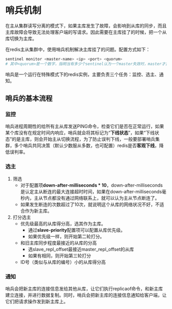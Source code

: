 # 哨兵机制

在主从集群读写分离的模式下，如果主库发生了故障，会影响到从库的同步，而且主库故障会导致无法处理客户端的写请求。因此需要在主库挂了的时候，把一个从库切换为主库。

在redis主从集群中，使用哨兵机制解决主库挂了的问题。配置方式如下：

```bash
sentinel monitor <master-name> <ip> <port> <quorum>
# 其中<quorum>是一个数字，指明当有多少个sentinel认为一个master失效时，master才算真正失效
```

哨兵是一个运行在特殊模式下的redis实例，主要负责三个任务：监控、选主、通知。

## 哨兵的基本流程

### 监控

哨兵进程周期性的给所有主从库发送PING命令，检查它们是否在正常运行，如果某个库没有在规定时间内响应，哨兵就会将其标记为“**下线状态**”，如果“下线状态”的是主库，则会开始主从切换流程，为了防止误判下线，一般要部署哨兵集群，多个哨兵共同决策（默认少数服从多数，也可配置）redis是否**客观下线**，降低误判率。

### 选主

1. 筛选
    - 对于配置项**down-after-milliseconds * 10**，down-after-milliseconds是认定主从断连的最大连接超时时间，如果在down-after-milliseconds毫秒内，主从节点都没有通过网络联系上，就可以认为主从节点断连了。
    - 如果发生断连的次数超过了10次，就说明这个从库的网络状况不好，不适合作为新主库。
2. 打分选主
    - 优先级最高的从库得分高，选其作为主库。
      - 通过**slave-priority**配置项可以配置从库优先级。
      - 如果优先级一样，则开始第二轮打分。
    - 和旧主库同步程度最接近的从库的分高
      - 选slave_repl_offset最接近master_repl_offset的从库
      - 如果有相同，则开始第三轮打分
    - ID号（类似与从库的编号）小的从库得分高

### 通知

哨兵会把新主库的连接信息发给其他从库，让它们执行replicaof命令，和新主库建立连接，并进行数据复制。同时，哨兵会把新主库的连接信息通知给客户端，让它们把请求操作发到新主库上。

